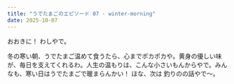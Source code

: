 ```yaml
---
title: "うでたまごのエピソード 07 - winter-morning"
date: 2025-10-07
---
```


おおきに！ わしやで。

冬の寒い朝、うでたまご温めて食うたら、心までポカポカや。黄身の優しい味が、毎日を支えてくれるわ。人生の温もりは、こんな小さいもんからやで。みんなも、寒い日はうでたまごで暖まらんかい！ ほな、次は 釣りのの話やで～。
